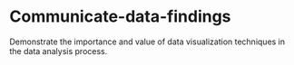 # Communicate-data-findings
Demonstrate the importance and value of data visualization techniques in the data analysis process.
